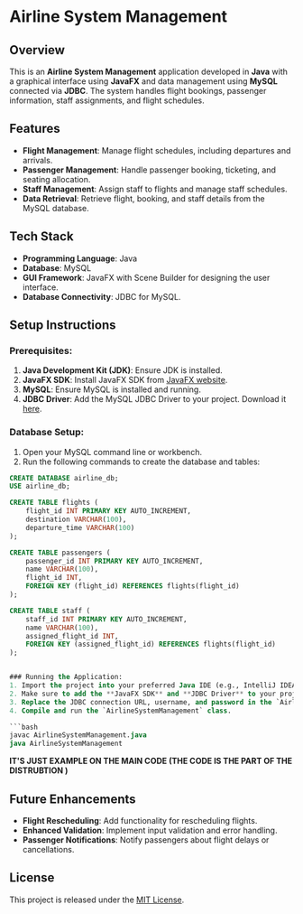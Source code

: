 
# Airline System Management

## Overview
This is an **Airline System Management** application developed in **Java** with a graphical interface using **JavaFX** and data management using **MySQL** connected via **JDBC**. The system handles flight bookings, passenger information, staff assignments, and flight schedules. 

## Features
- **Flight Management**: Manage flight schedules, including departures and arrivals.
- **Passenger Management**: Handle passenger booking, ticketing, and seating allocation.
- **Staff Management**: Assign staff to flights and manage staff schedules.
- **Data Retrieval**: Retrieve flight, booking, and staff details from the MySQL database.

## Tech Stack
- **Programming Language**: Java
- **Database**: MySQL
- **GUI Framework**: JavaFX with Scene Builder for designing the user interface.
- **Database Connectivity**: JDBC for MySQL.

## Setup Instructions

### Prerequisites:
1. **Java Development Kit (JDK)**: Ensure JDK is installed.
2. **JavaFX SDK**: Install JavaFX SDK from [JavaFX website](https://gluonhq.com/products/javafx/).
3. **MySQL**: Ensure MySQL is installed and running.
4. **JDBC Driver**: Add the MySQL JDBC Driver to your project. Download it [here](https://dev.mysql.com/downloads/connector/j/).

### Database Setup:
1. Open your MySQL command line or workbench.
2. Run the following commands to create the database and tables:

```sql
CREATE DATABASE airline_db;
USE airline_db;

CREATE TABLE flights (
    flight_id INT PRIMARY KEY AUTO_INCREMENT,
    destination VARCHAR(100),
    departure_time VARCHAR(100)
);

CREATE TABLE passengers (
    passenger_id INT PRIMARY KEY AUTO_INCREMENT,
    name VARCHAR(100),
    flight_id INT,
    FOREIGN KEY (flight_id) REFERENCES flights(flight_id)
);

CREATE TABLE staff (
    staff_id INT PRIMARY KEY AUTO_INCREMENT,
    name VARCHAR(100),
    assigned_flight_id INT,
    FOREIGN KEY (assigned_flight_id) REFERENCES flights(flight_id)
);


### Running the Application:
1. Import the project into your preferred Java IDE (e.g., IntelliJ IDEA, Eclipse).
2. Make sure to add the **JavaFX SDK** and **JDBC Driver** to your project build path.
3. Replace the JDBC connection URL, username, and password in the `AirlineSystemManagement.java` file with your MySQL credentials.
4. Compile and run the `AirlineSystemManagement` class.

```bash
javac AirlineSystemManagement.java
java AirlineSystemManagement
```
**IT'S JUST EXAMPLE ON THE MAIN CODE (THE CODE IS THE PART OF THE DISTRUBTION )**
## Future Enhancements
- **Flight Rescheduling**: Add functionality for rescheduling flights.
- **Enhanced Validation**: Implement input validation and error handling.
- **Passenger Notifications**: Notify passengers about flight delays or cancellations.

## License
This project is released under the [MIT License](https://opensource.org/license/MIT).
